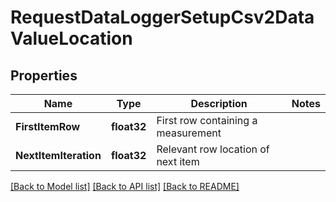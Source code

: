 # RequestDataLoggerSetupCsv2DataValueLocation

## Properties

Name | Type | Description | Notes
------------ | ------------- | ------------- | -------------
**FirstItemRow** | **float32** | First row containing a measurement | 
**NextItemIteration** | **float32** | Relevant row location of next item | 

[[Back to Model list]](../README.md#documentation-for-models) [[Back to API list]](../README.md#documentation-for-api-endpoints) [[Back to README]](../README.md)


